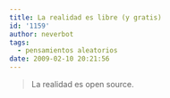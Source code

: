 ```yaml
---
title: La realidad es libre (y gratis)
id: '1159'
author: neverbot
tags:
  - pensamientos aleatorios
date: 2009-02-10 20:21:56
---
```


> La realidad es open source.
